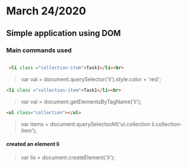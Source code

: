 # March 24/2020

## Simple application using DOM
### Main commands used

``` html

 <li class ="collection-item">Task1</li><br> 
 ```
    
  >  var val = document.querySelector('li').style.color = 'red';

  ``` html
<li class ="collection-item">Task1</li><br>   
 ```

  
  >var val = document.getElementsByTagName('li');

  ```html
  <ul class="collection"></ul>
   ```

  > var items = document.querySelectorAll('ul.collection li.collection-item');


#### created an element li

  >var lis = document.createElement('li');
  
 
  
  

